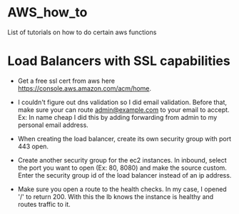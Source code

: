 # AWS_how_to
List of tutorials on how to do certain aws functions

# Load Balancers with SSL capabilities

- Get a free ssl cert from aws here https://console.aws.amazon.com/acm/home.

- I couldn't figure out dns validation so I did email validation. Before that, make sure your can route admin@example.com to your email to accept. Ex: In name cheap I did this by adding forwarding from admin to my personal email address.
  
- When creating the load balancer, create its own security group with port 443 open.

- Create another security group for the ec2 instances. In inbound, select the port you want to open (Ex: 80, 8080) and make the source custom. Enter the security group id of the load balancer instead of an ip address.

- Make sure you open a route to the health checks. In my case, I opened '/' to return 200. With this the lb knows the instance is healthy and routes traffic to it. 


